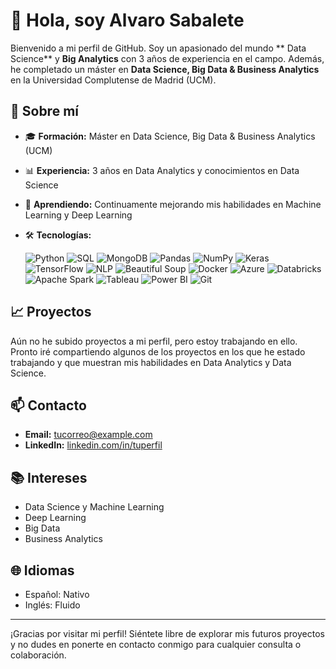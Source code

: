 # 👋 Hola, soy Alvaro Sabalete

Bienvenido a mi perfil de GitHub. Soy un apasionado del mundo ** Data Science** y **Big Analytics** con 3 años de experiencia en el campo. Además, he completado un máster en **Data Science, Big Data & Business Analytics** en la Universidad Complutense de Madrid (UCM).

## 🚀 Sobre mí

- 🎓 **Formación:** Máster en Data Science, Big Data & Business Analytics (UCM)
- 📊 **Experiencia:** 3 años en Data Analytics y conocimientos en Data Science
- 🌱 **Aprendiendo:** Continuamente mejorando mis habilidades en Machine Learning y Deep Learning
- 🛠️ **Tecnologías:** 

  ![Python](https://img.shields.io/badge/Python-3670A0?style=for-the-badge&logo=python&logoColor=ffdd54)
  ![SQL](https://img.shields.io/badge/SQL-00758F?style=for-the-badge&logo=amazon-dynamodb&logoColor=white)
  ![MongoDB](https://img.shields.io/badge/MongoDB-47A248?style=for-the-badge&logo=mongodb&logoColor=white)
  ![Pandas](https://img.shields.io/badge/Pandas-150458?style=for-the-badge&logo=pandas&logoColor=white)
  ![NumPy](https://img.shields.io/badge/NumPy-013243?style=for-the-badge&logo=numpy&logoColor=white)
  ![Keras](https://img.shields.io/badge/Keras-D00000?style=for-the-badge&logo=keras&logoColor=white)
  ![TensorFlow](https://img.shields.io/badge/TensorFlow-FF6F00?style=for-the-badge&logo=tensorflow&logoColor=white)
  ![NLP](https://img.shields.io/badge/NLP-008080?style=for-the-badge&logo=google-translate&logoColor=white)
  ![Beautiful Soup](https://img.shields.io/badge/Beautiful_Soup-4B8BBE?style=for-the-badge&logo=python&logoColor=white)
  ![Docker](https://img.shields.io/badge/Docker-2496ED?style=for-the-badge&logo=docker&logoColor=white)
  ![Azure](https://img.shields.io/badge/Azure-0078D4?style=for-the-badge&logo=microsoft-azure&logoColor=white)
  ![Databricks](https://img.shields.io/badge/Databricks-EA4C89?style=for-the-badge&logo=databricks&logoColor=white)
  ![Apache Spark](https://img.shields.io/badge/Apache_Spark-E25A1C?style=for-the-badge&logo=apache-spark&logoColor=white)
  ![Tableau](https://img.shields.io/badge/Tableau-E97627?style=for-the-badge&logo=tableau&logoColor=white)
  ![Power BI](https://img.shields.io/badge/Power_BI-F2C811?style=for-the-badge&logo=power-bi&logoColor=black)
  ![Git](https://img.shields.io/badge/Git-F05032?style=for-the-badge&logo=git&logoColor=white)
  

## 📈 Proyectos

Aún no he subido proyectos a mi perfil, pero estoy trabajando en ello. Pronto iré compartiendo algunos de los proyectos en los que he estado trabajando y que muestran mis habilidades en Data Analytics y Data Science.

## 📫 Contacto

- **Email:** [tucorreo@example.com](mailto:alvarosabalete@gmail.com)
- **LinkedIn:** [linkedin.com/in/tuperfil](https://www.linkedin.com/in/alvaro-sabalete/)

## 📚 Intereses

- Data Science y Machine Learning
- Deep Learning
- Big Data
- Business Analytics

## 🌐 Idiomas

- Español: Nativo
- Inglés: Fluido

---

¡Gracias por visitar mi perfil! Siéntete libre de explorar mis futuros proyectos y no dudes en ponerte en contacto conmigo para cualquier consulta o colaboración.
